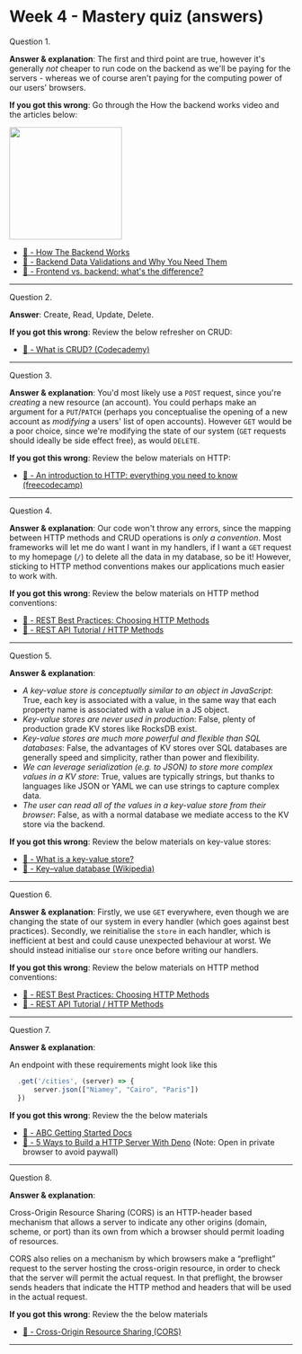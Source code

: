 # Week 4 - Mastery quiz (answers)

Question 1.

**Answer & explanation**: The first and third point are true, however it's generally _not_ cheaper to run code on the backend as we'll be paying for the servers - whereas we of course aren't paying for the computing power of our users' browsers.

**If you got this wrong**: Go through the How the backend works video and the articles below:

<img src="https://img.youtube.com/vi/4r6WdaY3SOA/0.jpg" height="200">

- [:link: - How The Backend Works](https://www.youtube.com/watch?v=4r6WdaY3SOA)
- [:link: - Backend Data Validations and Why You Need Them](https://betterprogramming.pub/back-end-data-validations-73ea9004c6d7)
- [:link: - Frontend vs. backend: what's the difference?](https://www.pluralsight.com/blog/software-development/front-end-vs-back-end)

<hr>

Question 2.

**Answer**: Create, Read, Update, Delete.

**If you got this wrong**: Review the below refresher on CRUD:

- [:link: - What is CRUD? (Codecademy)](https://www.codecademy.com/articles/what-is-crud)

<hr>

Question 3.

**Answer & explanation**: You'd most likely use a `POST` request, since you're _creating_ a new resource (an account). You could perhaps make an argument for a `PUT`/`PATCH` (perhaps you conceptualise the opening of a new account as _modifying_ a users' list of open accounts). However `GET` would be a poor choice, since we're modifying the state of our system (`GET` requests should ideally be side effect free), as would `DELETE`.

**If you got this wrong**: Review the below materials on HTTP:

- [:link: - An introduction to HTTP: everything you need to know (freecodecamp)](https://www.freecodecamp.org/news/http-and-everything-you-need-to-know-about-it/)

<hr>

Question 4.

**Answer & explanation**: Our code won't throw any errors, since the mapping between HTTP methods and CRUD operations is _only a convention_. Most frameworks will let me do want I want in my handlers, if I want a `GET` request to my homepage (`/`) to delete all the data in my database, so be it! However, sticking to HTTP method conventions makes our applications much easier to work with.

**If you got this wrong**: Review the below materials on HTTP method conventions:

- [:link: - REST Best Practices: Choosing HTTP Methods](https://blog.4psa.com/rest-best-practices-choosing-http-methods/)
- [:link: - REST API Tutorial / HTTP Methods](https://restfulapi.net/http-methods/)

<hr>

Question 5.

**Answer & explanation**:

- _A key-value store is conceptually similar to an object in JavaScript_: True, each key is associated with a value, in the same way that each property name is associated with a value in a JS object.
- _Key-value stores are never used in production_: False, plenty of production grade KV stores like RocksDB exist.
- _Key-value stores are much more powerful and flexible than SQL databases_: False, the advantages of KV stores over SQL databases are generally speed and simplicity, rather than power and flexibility.
- _We can leverage serialization (e.g. to JSON) to store more complex values in a KV store_: True, values are typically strings, but thanks to languages like JSON or YAML we can use strings to capture complex data.
- _The user can read all of the values in a key-value store from their browser_: False, as with a normal database we mediate access to the KV store via the backend.

**If you got this wrong**: Review the below materials on key-value stores:

- [:link: - What is a key-value store?](https://hazelcast.com/glossary/key-value-store/)
- [:link: - Key–value database (Wikipedia)](https://en.wikipedia.org/wiki/Key%E2%80%93value_database)

<hr>

Question 6.

**Answer & explanation**: Firstly, we use `GET` everywhere, even though we are changing the state of our system in every handler (which goes against best practices). Secondly, we reinitialise the `store` in each handler, which is inefficient at best and could cause unexpected behaviour at worst. We should instead initialise our `store` once before writing our handlers.

**If you got this wrong**: Review the below materials on HTTP method conventions:

- [:link: - REST Best Practices: Choosing HTTP Methods](https://blog.4psa.com/rest-best-practices-choosing-http-methods/)
- [:link: - REST API Tutorial / HTTP Methods](https://restfulapi.net/http-methods/)

<hr>

Question 7.

**Answer & explanation**:

An endpoint with these requirements might look like this

```js
  .get('/cities', (server) => {
      server.json(["Niamey", "Cairo", "Paris"])
  })
```

**If you got this wrong**: Review the the below materials

- [:link: - ABC Getting Started Docs](https://deno.land/x/abc@v1.3.3/docs/getting_started.md)
- [:link: - 5 Ways to Build a HTTP Server With Deno](https://tomanagle.medium.com/5-ways-to-build-a-http-server-with-deno-3169389118aa) (Note: Open in private browser to avoid paywall)

<hr>

Question 8.

**Answer & explanation**:

Cross-Origin Resource Sharing (CORS) is an HTTP-header based mechanism that allows a server to indicate any other origins (domain, scheme, or port) than its own from which a browser should permit loading of resources.

CORS also relies on a mechanism by which browsers make a “preflight” request to the server hosting the cross-origin resource, in order to check that the server will permit the actual request. In that preflight, the browser sends headers that indicate the HTTP method and headers that will be used in the actual request.

**If you got this wrong**: Review the the below materials

- [:link: - Cross-Origin Resource Sharing (CORS)](https://developer.mozilla.org/en-US/docs/Web/HTTP/CORS)

<hr>
